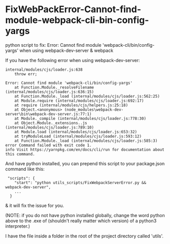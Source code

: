 # FixWebPackError-Cannot-find-module-webpack-cli-bin-config-yargs
python script to fix: Error: Cannot find module 'webpack-cli/bin/config-yargs' when using webpack-dev-server &amp; webpack

If you have the following error when using webpack-dev-server:
```
internal/modules/cjs/loader.js:638
    throw err;

Error: Cannot find module 'webpack-cli/bin/config-yargs'
    at Function.Module._resolveFilename (internal/modules/cjs/loader.js:636:15)
    at Function.Module._load (internal/modules/cjs/loader.js:562:25)
    at Module.require (internal/modules/cjs/loader.js:692:17)
    at require (internal/modules/cjs/helpers.js:25:18)
    at Object.<anonymous> (node_modules\webpack-dev-server\bin\webpack-dev-server.js:77:1)
    at Module._compile (internal/modules/cjs/loader.js:778:30)
    at Object.Module._extensions..js (internal/modules/cjs/loader.js:789:10)
    at Module.load (internal/modules/cjs/loader.js:653:32)
    at tryModuleLoad (internal/modules/cjs/loader.js:593:12)
    at Function.Module._load (internal/modules/cjs/loader.js:585:3)
error Command failed with exit code 1.
info Visit https://yarnpkg.com/en/docs/cli/run for documentation about this command.
```

And have python installed, you can prepend this script to your package.json command like this:

```
 "scripts": {
    "start": "python utils_scripts/FixWebpackServerError.py && webpack-dev-server",
    ...
  }
```

& it will fix the issue for you.

(NOTE: if you do not have python installed globally, change the word python above to the .exe of (shouldn't really matter which version) of a python3 interpreter.)

I have the file inside a folder in the root of the project directory called 'utils'.
